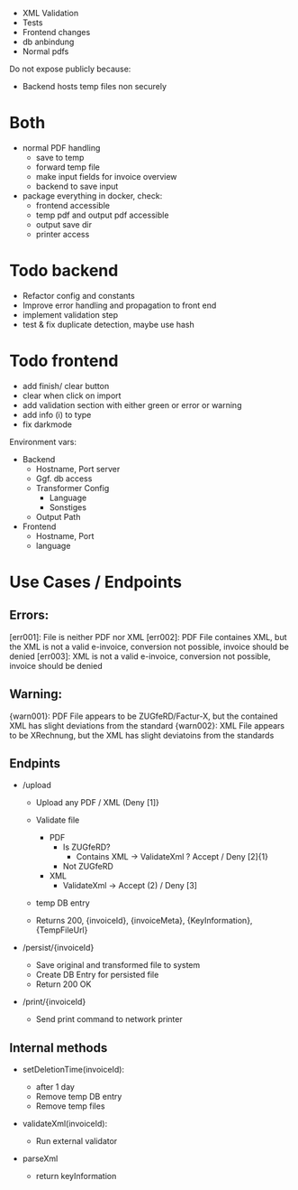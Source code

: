 - XML Validation
- Tests
- Frontend changes
- db anbindung
- Normal pdfs

Do not expose publicly because:
- Backend hosts temp files non securely

# Both
- normal PDF handling
  - save to temp
  - forward temp file
  - make input fields for invoice overview
  - backend to save input
- package everything in docker, check:
  - frontend accessible
  - temp pdf and output pdf accessible
  - output save dir
  - printer access

# Todo backend
- Refactor config and constants
- Improve error handling and propagation to front end
- implement validation step
- test & fix duplicate detection, maybe use hash

# Todo frontend
- add finish/ clear button
- clear when click on import
- add validation section with either green or error or warning
- add info (i) to type 
- fix darkmode


Environment vars:
- Backend
  - Hostname, Port server
  - Ggf. db access
  - Transformer Config
    - Language
    - Sonstiges
  - Output Path 
- Frontend
  - Hostname, Port
  - language


# Use Cases / Endpoints

## Errors:
[err001]: File is neither PDF nor XML
[err002]: PDF File containes XML, but the XML is not a valid e-invoice, conversion not possible, invoice should be denied
[err003]: XML is not a valid e-invoice, conversion not possible, invoice should be denied

## Warning:
{warn001}: PDF File appears to be ZUGfeRD/Factur-X, but the contained XML has slight deviations from the standard
{warn002}: XML File appears to be XRechnung, but the XML has slight deviatoins from the standards

## Endpints
- /upload
    - Upload any PDF / XML (Deny [1]}

    - Validate file
      - PDF
        - Is ZUGfeRD?
          - Contains XML -> ValidateXml ? Accept / Deny [2]{1}
        - Not ZUGfeRD
      - XML
        - ValidateXml -> Accept (2) / Deny [3]
    
    - temp DB entry
    - Returns 200, {invoiceId}, {invoiceMeta}, {KeyInformation}, {TempFileUrl}

- /persist/{invoiceId}
    - Save original and transformed file to system
    - Create DB Entry for persisted file
    - Return 200 OK

- /print/{invoiceId}
  - Send print command to network printer

## Internal methods
- setDeletionTime(invoiceId):
    - after 1 day
    - Remove temp DB entry
    - Remove temp files

- validateXml(invoiceId):
    - Run external validator

- parseXml
    - return keyInformation
